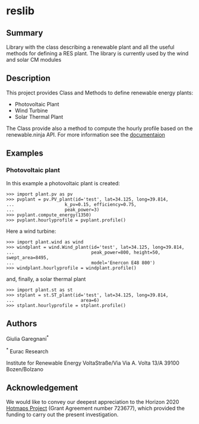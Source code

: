 # reslib

## Summary
Library with the class describing a renewable plant and all the useful methods for defining a RES plant. The library is currently used by the wind and solar CM modules


## Description

This project provides Class and Methods to define renewable energy plants:
- Photovoltaic Plant
- Wind Turbine
- Solar Thermal Plant

The Class provide also a method to compute the hourly profile based on the renewable.ninja API.
For more information see the [documentaion](https://www.renewables.ninja/documentation)

## Examples

### Photovoltaic plant

In this example a photovoltaic plant is created:

```
>>> import plant.pv as pv
>>> pvplant = pv.PV_plant(id='test', lat=34.125, long=39.814,
...                   k_pv=0.15, efficiency=0.75,
...                   peak_power=3)
>>> pvplant.compute_energy(1350)
>>> pvplant.hourlyprofile = pvplant.profile()
```

Here a wind turbine:

```
>>> import plant.wind as wind
>>> windplant = wind.Wind_plant(id='test', lat=34.125, long=39.814,
...                             peak_power=800, height=50, swept_area=8495,
...                             model='Enercon E48 800')
>>> windplant.hourlyprofile = windplant.profile()
```
and, finally, a solar thermal plant

```
>>> import plant.st as st
>>> stplant = st.ST_plant(id='test', lat=34.125, long=39.814,
...                         area=6)
>>> stplant.hourlyprofile = stplant.profile()
```

## Authors

Giulia Garegnani<sup>*</sup> 

<sup>*</sup> Eurac Research 

Institute for Renewable Energy
VoltaStraße/Via Via A. Volta 13/A
39100 Bozen/Bolzano


## Acknowledgement

We would like to convey our deepest appreciation to the Horizon 2020 [Hotmaps Project](http://www.hotmaps-project.eu/) (Grant Agreement number 723677), which provided the funding to carry out the present investigation.

